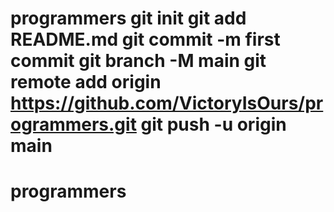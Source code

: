 # programmers git init git add README.md git commit -m first commit git branch -M main git remote add origin https://github.com/VictoryIsOurs/programmers.git git push -u origin main
# programmers

